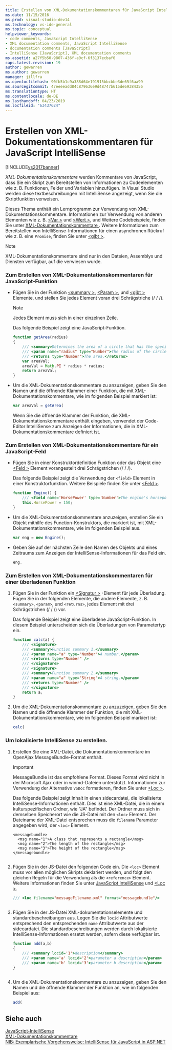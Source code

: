 ```yaml
---
title: Erstellen von XML-Dokumentationskommentaren für JavaScript IntelliSense | Microsoft-Dokumentation
ms.date: 11/15/2016
ms.prod: visual-studio-dev14
ms.technology: vs-ide-general
ms.topic: conceptual
helpviewer_keywords:
- code comments, JavaScript IntelliSense
- XML documentation comments, JavaScript IntelliSense
- documentation comments [JavaScript]
- IntelliSense [JavaScript], XML documentation comments
ms.assetid: a27f5b50-9807-436f-a0cf-6f3137ecbaf0
caps.latest.revision: 19
author: gewarren
ms.author: gewarren
manager: jillfra
ms.openlocfilehash: 90fb5b1c9a388d64e191915bbcbbe3de65f6aa99
ms.sourcegitcommit: 47eeeeadd84c879636e9d48747b615de69384356
ms.translationtype: HT
ms.contentlocale: de-DE
ms.lasthandoff: 04/23/2019
ms.locfileid: "63437624"
---
```

# <a name="create-xml-documentation-comments-for-javascript-intellisense"></a>Erstellen von XML-Dokumentationskommentaren für JavaScript IntelliSense
[!INCLUDE[vs2017banner](../includes/vs2017banner.md)]

*XML-Dokumentationskommentare* werden Kommentare von JavaScript, dass Sie ein Skript zum Bereitstellen von Informationen zu Codeelementen wie z. B. Funktionen, Felder und Variablen hinzufügen. In Visual Studio werden diese textbeschreibungen mit IntelliSense angezeigt, wenn Sie die Skriptfunktion verweisen.  
  
 Dieses Thema enthält ein Lernprogramm zur Verwendung von XML-Dokumentationskommentare. Informationen zur Verwendung von anderen Elementen wie z. B. [ \<Var >](../ide/var-javascript.md) und [ \<Wert >](../ide/value-javascript.md), und Weitere Codebeispiele, finden Sie unter [XML-Dokumentationskommentare ](../ide/xml-documentation-comments-javascript.md). Weitere Informationen zum Bereitstellen von IntelliSense-Informationen für einen asynchronen Rückruf wie z. B. eine `Promise`, finden Sie unter [ \<gibt >](../ide/returns-javascript.md).  
  
> [!NOTE]
> XML-Dokumentationskommentare sind nur in den Dateien, Assemblys und Diensten verfügbar, auf die verwiesen wurde.  
  
### <a name="to-create-xml-documentation-comments-for-a-javascript-function"></a>Zum Erstellen von XML-Dokumentationskommentaren für JavaScript-Funktion  
  
- Fügen Sie in der Funktion [ \<summary >](../ide/summary-javascript.md), [ \<Param >](../ide/param-javascript.md), und [ \<gibt >](../ide/returns-javascript.md) Elemente, und stellen Sie jedes Element voran drei Schrägstriche (/ / /).  
  
    > [!NOTE]
    > Jedes Element muss sich in einer einzelnen Zeile.  
  
     Das folgende Beispiel zeigt eine JavaScript-Funktion.  
  
    ```javascript  
    function getArea(radius)  
    {  
        /// <summary>Determines the area of a circle that has the specified radius parameter.</summary>  
        /// <param name="radius" type="Number">The radius of the circle.</param>  
        /// <returns type="Number">The area.</returns>  
        var areaVal;  
        areaVal = Math.PI * radius * radius;  
        return areaVal;  
    }  
    ```  
  
- Um die XML-Dokumentationskommentare zu anzuzeigen, geben Sie den Namen und die öffnende Klammer einer Funktion, die mit XML-Dokumentationskommentare, wie im folgenden Beispiel markiert ist:  
  
    ```javascript  
    var areaVal = getArea(  
    ```  
  
     Wenn Sie die öffnende Klammer der Funktion, die XML-Dokumentationskommentare enthält eingeben, verwendet der Code-Editor IntelliSense zum Anzeigen der Informationen, die in XML-Dokumentationskommentare definiert ist.  
  
### <a name="to-create-xml-documentation-comments-for-a-javascript-field"></a>Zum Erstellen von XML-Dokumentationskommentare für ein JavaScript-Feld  
  
- Fügen Sie in einer Konstruktordefinition Funktion oder das Objekt eine [ \<Feld >](../ide/field-javascript.md) Element vorangestellt drei Schrägstrichen (/ / /).  
  
     Das folgende Beispiel zeigt die Verwendung der `<field>` Element in einer Konstruktorfunktion. Weitere Beispiele finden Sie unter [ \<Feld >](../ide/field-javascript.md).  
  
    ```javascript  
    function Engine() {  
        /// <field name='HorsePower' type='Number'>The engine's horsepower.</field>  
        this.HorsePower = 150;  
    }  
    ```  
  
- Um die XML-Dokumentationskommentare anzuzeigen, erstellen Sie ein Objekt mithilfe des Function-Konstruktors, die markiert ist, mit XML-Dokumentationskommentare, wie im folgenden Beispiel aus.  
  
    ```javascript  
    var eng = new Engine();  
    ```  
  
- Geben Sie auf der nächsten Zeile den Namen des Objekts und eines Zeitraums zum Anzeigen der IntelliSense-Informationen für das Feld ein.  
  
    ```javascript  
    eng.  
    ```  
  
### <a name="to-create-xml-documentation-comments-for-an-overloaded-function"></a>Zum Erstellen von XML-Dokumentationskommentaren für einer überladenen Funktion  
  
1. Fügen Sie in der Funktion ein [ \<Signatur >](../ide/signature-javascript.md) -Element für jede Überladung. Fügen Sie in der folgenden Elemente, die andere Elemente, z. B. `<summary>`, `<param>`, und `<returns>`, jedes Element mit drei Schrägstrichen (/ / /) vor.  
  
     Das folgende Beispiel zeigt eine überladene JavaScript-Funktion. In diesem Beispiel unterscheiden sich die Überladungen von Parametertyp ein.  
  
    ```javascript  
    function calc(a) {  
        /// <signature>  
        /// <summary>Function summary 1.</summary>  
        /// <param name="a" type="Number">A number.</param>  
        /// <returns type="Number" />  
        /// </signature>  
        /// <signature>  
        /// <summary>Function summary 2.</summary>  
        /// <param name="a" type="String">A string.</param>  
        /// <returns type="Number" />  
        /// </signature>  
        return a;  
    }  
    ```  
  
2. Um die XML-Dokumentationskommentare zu anzuzeigen, geben Sie den Namen und die öffnende Klammer der Funktion, die mit XML-Dokumentationskommentare, wie im folgenden Beispiel markiert ist:  
  
    ```javascript  
    calc(  
    ```  
  
### <a name="to-create-localized-intellisense"></a>Um lokalisierte IntelliSense zu erstellen.  
  
1. Erstellen Sie eine XML-Datei, die Dokumentationskommentare im OpenAjax MessageBundle-Format enthält.  
  
    > [!IMPORTANT]
    > MessageBundle ist das empfohlene Format. Dieses Format wird nicht in der Microsoft Ajax oder in winmd-Dateien unterstützt. Informationen zur Verwendung der Alternative `VSDoc` formatieren, finden Sie unter [ \<Loc >](../ide/loc-javascript.md).  
  
     Das folgende Beispiel zeigt Inhalt in einen sidecardatei, die lokalisierte IntelliSense-Informationen enthält. Dies ist eine XML-Datei, die in einem kulturspezifischen Ordner, wie "JA" befindet. Der Ordner muss sich in demselben Speicherort wie die JS-Datei mit den `<loc>` Element. Der Dateiname der XML-Datei entsprechen muss die `filename` Parameter angegeben wird, der `<loc>` Element.  
  
    ```  
    <messagebundle>  
      <msg name="1">A class that represents a rectangle</msg>  
      <msg name="2">The length of the rectangle</msg>  
      <msg name="3">The height of the rectangle</msg>  
    </messagebundle>  
  
    ```  
  
2. Fügen Sie in der JS-Datei den folgenden Code ein. Die `<loc>` Element muss vor allen möglichen Skripts deklariert werden, und folgt den gleichen Regeln für die Verwendung als die `<reference>` Element. Weitere Informationen finden Sie unter [JavaScript IntelliSense](../ide/javascript-intellisense.md) und [ \<Loc >](../ide/loc-javascript.md).  
  
    ```javascript  
    /// <loc filename="messageFilename.xml" format="messagebundle"/>  
  
    ```  
  
3. Fügen Sie in der JS-Datei XML-dokumentationselemente und standardbeschreibungen aus. Legen Sie die `locid` Attributwerte entsprechend den entsprechenden `name` Attributwerte aus der sidecardatei. Die standardbeschreibungen werden durch lokalisierte IntelliSense-Informationen ersetzt werden, sofern diese verfügbar ist.  
  
    ```javascript  
    function add(a,b)   
    {  
        /// <summary locid='1'>description</summary>  
        /// <param name='a' locid='2'>parameter a description</param>  
        /// <param name='b' locid='3'>parameter b description</param>  
    }  
  
    ```  
  
4. Um die XML-Dokumentationskommentare zu anzuzeigen, geben Sie den Namen und die öffnende Klammer der Funktion an, wie im folgenden Beispiel aus:  
  
    ```javascript  
    add(  
    ```  
  
## <a name="see-also"></a>Siehe auch  
 [JavaScript-IntelliSense](../ide/javascript-intellisense.md)   
 [XML-Dokumentationskommentare](../ide/xml-documentation-comments-javascript.md)   
 [NIB: Exemplarische Vorgehensweise: IntelliSense für JavaScript in ASP.NET](http://msdn.microsoft.com/4f6e0cc2-7f48-4dbf-abb0-7fb743a2d05b)
